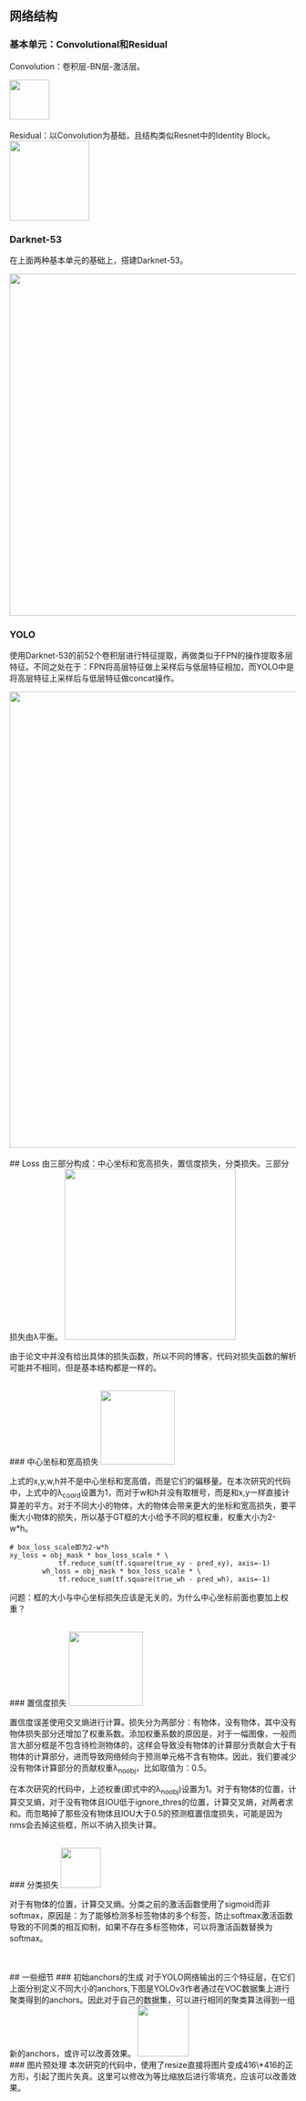 ## 网络结构
### 基本单元：Convolutional和Residual
Convolution：卷积层-BN层-激活层。

<img src="https://i.loli.net/2020/05/17/ta5WPwSHRcQ986v.png" height=70>

</br>
</br>
Residual：以Convolution为基础，且结构类似Resnet中的Identity Block。

<img src="https://i.loli.net/2020/05/17/K2CYwrPAfUpmhi1.png" height="140">

</br>

### Darknet-53
在上面两种基本单元的基础上，搭建Darknet-53。

<img src="https://i.loli.net/2020/05/17/OMkufShXAs9gPZe.png" height=600>

</br>

### YOLO
使用Darknet-53的前52个卷积层进行特征提取，再做类似于FPN的操作提取多层特征。不同之处在于：FPN将高层特征做上采样后与低层特征相加，而YOLO中是将高层特征上采样后与低层特征做concat操作。

<img src="https://i.loli.net/2020/05/17/o2qKreyIU8gd9DZ.png" height=800>

</br>
</br>
## Loss
由三部分构成：中心坐标和宽高损失，置信度损失，分类损失。三部分损失由&lambda;平衡。

<img src="https://i.loli.net/2020/05/17/NJcr9VI6pCMynxt.png" height=300>

由于论文中并没有给出具体的损失函数，所以不同的博客，代码对损失函数的解析可能并不相同，但是基本结构都是一样的。

</br>
### 中心坐标和宽高损失

<img src="https://i.loli.net/2020/05/17/ODfGSVgbiZlPIap.png" height=130>

上式的x,y,w,h并不是中心坐标和宽高值，而是它们的偏移量。在本次研究的代码中，上式中的&lambda;<sub>coord</sub>设置为1，而对于w和h并没有取根号，而是和x,y一样直接计算差的平方。对于不同大小的物体，大的物体会带来更大的坐标和宽高损失，要平衡大小物体的损失，所以基于GT框的大小给予不同的框权重，权重大小为2-w\*h。
```
# box_loss_scale即为2-w*h
xy_loss = obj_mask * box_loss_scale * \
            tf.reduce_sum(tf.square(true_xy - pred_xy), axis=-1)
        wh_loss = obj_mask * box_loss_scale * \
            tf.reduce_sum(tf.square(true_wh - pred_wh), axis=-1)
```

问题：框的大小与中心坐标损失应该是无关的，为什么中心坐标前面也要加上权重？

</br>
### 置信度损失

<img src="https://i.loli.net/2020/05/17/zV7nCfXkEQbargx.png" height=130>

置信度误差使用交叉熵进行计算。损失分为两部分：有物体，没有物体，其中没有物体损失部分还增加了权重系数。添加权重系数的原因是，对于一幅图像，一般而言大部分框是不包含待检测物体的，这样会导致没有物体的计算部分贡献会大于有物体的计算部分，进而导致网络倾向于预测单元格不含有物体。因此，我们要减少没有物体计算部分的贡献权重&lambda;<sub>noobj</sub>，比如取值为：0.5。

在本次研究的代码中，上述权重(即式中的&lambda;<sub>noobj</sub>)设置为1。对于有物体的位置，计算交叉熵，对于没有物体且IOU低于ignore_thres的位置，计算交叉熵，对两者求和。而忽略掉了那些没有物体且IOU大于0.5的预测框置信度损失，可能是因为nms会去掉这些框，所以不纳入损失计算。

</br>
### 分类损失

<img src="https://i.loli.net/2020/05/17/HNjDCRwtBS1qkld.png" height=70>

对于有物体的位置，计算交叉熵。分类之前的激活函数使用了sigmoid而非softmax，原因是：为了能够检测多标签物体的多个标签，防止softmax激活函数导致的不同类的相互抑制，如果不存在多标签物体，可以将激活函数替换为softmax。

</br>
</br>
## 一些细节
### 初始anchors的生成
对于YOLO网络输出的三个特征层，在它们上面分别定义不同大小的anchors,下图是YOLOv3作者通过在VOC数据集上进行聚类得到的anchors。因此对于自己的数据集，可以进行相同的聚类算法得到一组新的anchors，或许可以改善效果。

<img src="https://i.loli.net/2020/05/17/ON872bCtx35AusX.png" height=90>

</br>
### 图片预处理
本次研究的代码中，使用了resize直接将图片变成416\*416的正方形，引起了图片失真。这里可以修改为等比缩放后进行零填充，应该可以改善效果。
